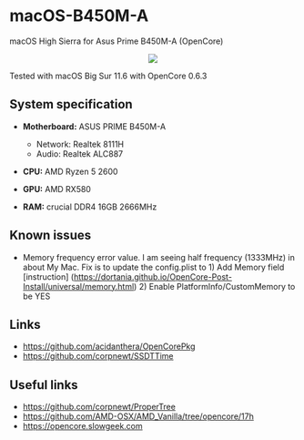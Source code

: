 # macOS-B450M-A
macOS High Sierra for Asus Prime B450M-A (OpenCore)

<p align="center">
	<img src="https://1.bp.blogspot.com/-RXBpLUCaboc/X5gSK67nXdI/AAAAAAAAEpw/y30C5Hsi8pkgZ0A9Cygo3aITRakPH8HEQCLcBGAsYHQ/s0/Screenshot%2B2020-10-27%2Bat%2B13.18.37.png"/>
</p>

Tested with macOS Big Sur 11.6 with OpenCore 0.6.3

## System specification

* **Motherboard:** ASUS PRIME B450M-A
	* Network: Realtek 8111H
	* Audio: Realtek ALC887

* **CPU:** AMD Ryzen 5 2600
* **GPU:** AMD RX580
* **RAM:** crucial DDR4 16GB 2666MHz 


## Known issues

* Memory frequency error value. I am seeing half frequency (1333MHz) in about My Mac. Fix is to update the config.plist to 1) Add Memory field [instruction] (https://dortania.github.io/OpenCore-Post-Install/universal/memory.html) 2) Enable PlatformInfo/CustomMemory to be YES

## Links

* https://github.com/acidanthera/OpenCorePkg
* https://github.com/corpnewt/SSDTTime

## Useful links

* https://github.com/corpnewt/ProperTree
* https://github.com/AMD-OSX/AMD_Vanilla/tree/opencore/17h
* https://opencore.slowgeek.com